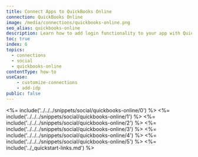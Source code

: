 ```yaml
---
title: Connect Apps to QuickBooks Online
connection: QuickBooks Online
image: /media/connections/quickbooks-online.png
seo_alias: quickbooks-online
description: Learn how to add login functionality to your app with QuickBooks Online. You will need to obtain a Client ID and Client Secret for QuickBooks Online.
toc: true
index: 6
topics:
  - connections
  - social
  - quickbooks-online
contentType: how-to
useCase:
    - customize-connections
    - add-idp
public: false
---
```

<%= include('../../../snippets/social/quickbooks-online/0') %> 
<%= include('../../../snippets/social/quickbooks-online/1') %> 
<%= include('../../../snippets/social/quickbooks-online/2') %> 
<%= include('../../../snippets/social/quickbooks-online/3') %> 
<%= include('../../../snippets/social/quickbooks-online/4') %> 
<%= include('../../../snippets/social/quickbooks-online/5') %> 
<%= include('../_quickstart-links.md') %>
